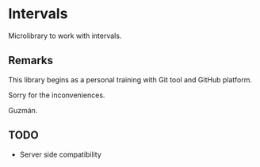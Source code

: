 # Intervals 

Microlibrary to work with intervals.

Remarks
-------
This library begins as a personal training with Git tool and GitHub platform.

Sorry for the inconveniences.

Guzmán.

TODO
----
* Server side compatibility
